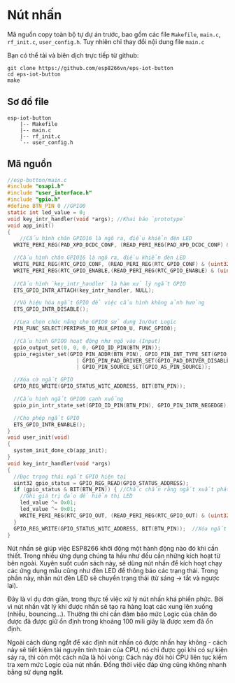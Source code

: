 # Nút nhấn

Mã nguồn copy toàn bộ tự dự án trước, bao gồm các file `Makefile`, `main.c`, `rf_init.c`, `user_config.h`. Tuy nhiên chỉ thay đổi nội dung file `main.c`

Bạn có thể tải và biên dịch trực tiếp từ github: 

```
git clone https://github.com/esp8266vn/eps-iot-button
cd eps-iot-button
make
```

## Sơ đồ file

```
esp-iot-button
    |-- Makefile
    |-- main.c
    |-- rf_init.c
    `-- user_config.h
```

## Mã nguồn

```c
//esp-button/main.c
#include "osapi.h"
#include "user_interface.h"
#include "gpio.h"
#define BTN_PIN 0 //GPIO0 
static int led_value = 0;
void key_intr_handler(void *args); //Khai báo `prototype` 
void app_init()
{
    //Cấu hình chân GPIO16 là ngõ ra, điều khiển đèn LED
  WRITE_PERI_REG(PAD_XPD_DCDC_CONF, (READ_PERI_REG(PAD_XPD_DCDC_CONF) & 0xffffffbc) | (uint32_t)0x1);

  //Cấu hình chân GPIO16 là ngõ ra, điều khiển đèn LED
  WRITE_PERI_REG(RTC_GPIO_CONF, (READ_PERI_REG(RTC_GPIO_CONF) & (uint32_t)0xfffffffe) | (uint32_t)0x0);
  WRITE_PERI_REG(RTC_GPIO_ENABLE,(READ_PERI_REG(RTC_GPIO_ENABLE) & (uint32_t)0xfffffffe) | (uint32_t)0x1);
  
  //Cấu hình `key_intr_handler` là hàm xử lý ngắt GPIO
  ETS_GPIO_INTR_ATTACH(key_intr_handler, NULL);

  //Vô hiệu hóa ngắt GPIO để việc cấu hình không ảnh hưởng
  ETS_GPIO_INTR_DISABLE();

  //Lựa chọn chức năng cho GPIO0 sử dụng In/Out Logic
  PIN_FUNC_SELECT(PERIPHS_IO_MUX_GPIO0_U, FUNC_GPIO0);

  //Cấu hình GPIO0 hoạt động như ngõ vào (Input)
  gpio_output_set(0, 0, 0, GPIO_ID_PIN(BTN_PIN));
  gpio_register_set(GPIO_PIN_ADDR(BTN_PIN), GPIO_PIN_INT_TYPE_SET(GPIO_PIN_INTR_DISABLE)
                      | GPIO_PIN_PAD_DRIVER_SET(GPIO_PAD_DRIVER_DISABLE)
                      | GPIO_PIN_SOURCE_SET(GPIO_AS_PIN_SOURCE));

  //Xóa cờ ngắt GPIO
  GPIO_REG_WRITE(GPIO_STATUS_W1TC_ADDRESS, BIT(BTN_PIN));

  //Cấu hình ngắt GPIO0 cạnh xuống
  gpio_pin_intr_state_set(GPIO_ID_PIN(BTN_PIN), GPIO_PIN_INTR_NEGEDGE);

  //Cho phép ngắt GPIO
  ETS_GPIO_INTR_ENABLE();
}
void user_init(void)
{
  system_init_done_cb(app_init);
}
void key_intr_handler(void *args)
{
  //Đọc trạng thái ngắt GPIO hiện tại
  uint32 gpio_status = GPIO_REG_READ(GPIO_STATUS_ADDRESS);
  if (gpio_status & BIT(BTN_PIN)) { //Chắc chắn rằng ngắt xuất phát từ GPIO0
    //Ghi giá trị đảo để hiển thị LED
    led_value ^= 0x01;
    led_value ^= 0x01;
    WRITE_PERI_REG(RTC_GPIO_OUT, (READ_PERI_REG(RTC_GPIO_OUT) & (uint32_t)0xfffffffe) | (uint32_t)(led_value & 1));
  }
  GPIO_REG_WRITE(GPIO_STATUS_W1TC_ADDRESS, BIT(BTN_PIN));  //Xóa ngắt GPIO
}
```

Nút nhấn sẽ giúp việc ESP8266 khởi động một hành động nào đó khi cần thiết. Trong nhiều ứng dụng chúng ta hầu như đều cần những kích hoạt từ bên ngoài. Xuyên suốt cuốn sách này, sẽ dùng nút nhấn để kích hoạt chạy các ứng dụng mẫu cũng như đèn LED để thông báo các trạng thái. Trong phần này, nhấn nút đèn LED sẽ chuyển trạng thái (từ sáng -> tắt và ngược lại). 

Đây là ví dụ đơn giản, trong thực tế việc xử lý nút nhấn khá phiền phức. Bởi vì nút nhấn vật lý khi được nhấn sẽ tạo ra hàng loạt các xung lên xuống (nhiễu, bouncing...). Thường thì chỉ cần đảm bảo mức Logic của chân đo được đã được giữ ổn định trong khoảng 100 mili giây là được xem đã ổn định. 

Ngoài cách dùng ngắt để xác định nút nhấn có được nhấn hay không - cách này sẽ tiết kiệm tài nguyên tính toán của CPU, nó chỉ được gọi khi có sự kiện sảy ra, thì còn một cách nữa là hỏi vòng: Cách này đỏi hỏi CPU liên tục kiểm tra xem mức Logic của nút nhấn. Đồng thời việc đáp ứng cũng không nhanh bằng sử dụng ngắt. 

